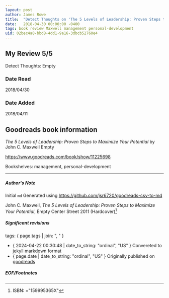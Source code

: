 ```yaml
---
layout: post
author: James Rowe
title:  "Detect Thoughts on 'The 5 Levels of Leadership: Proven Steps to Maximize Your Potential'"
date:   2018-04-30 00:00:00 -0400
tags: book review Maxwell management personal-development
uid: 02bec4a8-bbd8-4dd1-9a16-3dbcb52760e4
---
```


<!-- highly dependent on how you personally use jekyll templates, and how you want this to show up -->

## My Review 5/5

Detect Thoughts: Empty

### Date Read
2018/04/30

### Date Added
2018/04/11

## Goodreads book information

*The 5 Levels of Leadership: Proven Steps to Maximize Your Potential* by John C. Maxwell
Empty

https://www.goodreads.com/book/show/11225698

Bookshelves: management, personal-development

---

##### Author's Note

Initial `md` Generated using https://github.com/jsr6720/goodreads-csv-to-md

John C. Maxwell, *The 5 Levels of Leadership: Proven Steps to Maximize Your Potential*, Empty Center Street 2011 (Hardcover)[^1]

##### Significant revisions

tags: { page.tags | join: ", " } <!-- todo move this somewhere -->

- { 2024-04-22 00:30:48 | date_to_string: "ordinal", "US" } Convereted to jekyll markdown format 
- { page.date | date_to_string: "ordinal", "US" } Originally published on [goodreads](https://www.goodreads.com)

##### EOF/Footnotes

[^1]: ISBN: ="159995365X"